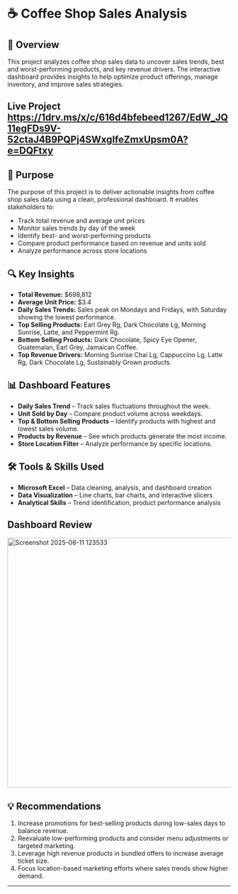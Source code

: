 # ☕ Coffee Shop Sales Analysis  

## 📌 Overview  
This project analyzes coffee shop sales data to uncover sales trends, best and worst-performing products, and key revenue drivers. The interactive dashboard provides insights to help optimize product offerings, manage inventory, and improve sales strategies.  

## Live Project https://1drv.ms/x/c/616d4bfebeed1267/EdW_JQ11egFDs9V-52ctaJ4B9PQPj4SWxgIfeZmxUpsm0A?e=DQFtxy

## 📌 Purpose

The purpose of this project is to deliver actionable insights from coffee shop sales data using a clean, professional dashboard. It enables stakeholders to:

- Track total revenue and average unit prices
- Monitor sales trends by day of the week
- Identify best- and worst-performing products
- Compare product performance based on revenue and units sold
- Analyze performance across store locations

## 🔍 Key Insights  
- **Total Revenue:** $698,812  
- **Average Unit Price:** $3.4  
- **Daily Sales Trends:** Sales peak on Mondays and Fridays, with Saturday showing the lowest performance.  
- **Top Selling Products:** Earl Grey Rg, Dark Chocolate Lg, Morning Sunrise, Latte, and Peppermint Rg.  
- **Bottom Selling Products:** Dark Chocolate, Spicy Eye Opener, Guatemalan, Earl Grey, Jamaican Coffee.  
- **Top Revenue Drivers:** Morning Sunrise Chai Lg, Cappuccino Lg, Latte Rg, Dark Chocolate Lg, Sustainably Grown products.  

## 📊 Dashboard Features  
- **Daily Sales Trend** – Track sales fluctuations throughout the week.  
- **Unit Sold by Day** – Compare product volume across weekdays.  
- **Top & Bottom Selling Products** – Identify products with highest and lowest sales volume.  
- **Products by Revenue** – See which products generate the most income.  
- **Store Location Filter** – Analyze performance by specific locations.  

## 🛠 Tools & Skills Used  
- **Microsoft Excel** – Data cleaning, analysis, and dashboard creation  
- **Data Visualization** – Line charts, bar charts, and interactive slicers  
- **Analytical Skills** – Trend identification, product performance analysis

## Dashboard Review

<img width="974" height="564" alt="Screenshot 2025-08-11 123533" src="https://github.com/user-attachments/assets/bd2f2d2e-1bb5-4789-8d49-949796e1d0b6" />


## 💡 Recommendations  
1. Increase promotions for best-selling products during low-sales days to balance revenue.  
2. Reevaluate low-performing products and consider menu adjustments or targeted marketing.  
3. Leverage high revenue products in bundled offers to increase average ticket size.  
4. Focus location-based marketing efforts where sales trends show higher demand.  

---
